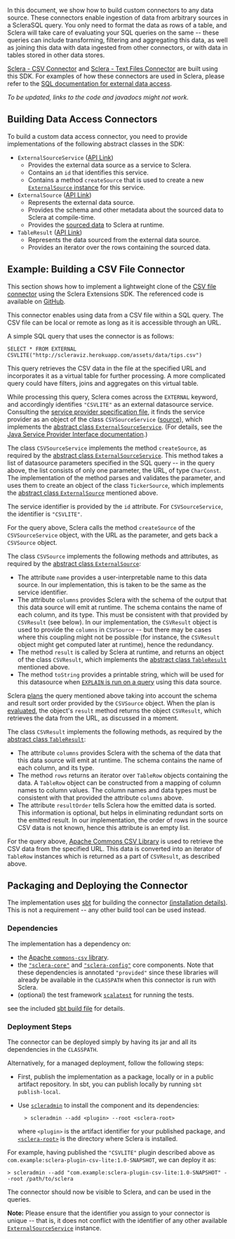 In this document, we show how to build custom connectors to any data source. These connectors enable ingestion of data from arbitrary sources in a ScleraSQL query. You only need to format the data as rows of a table, and Sclera will take care of evaluating your SQL queries on the same -- these queries can include transforming, filtering and aggregating this data, as well as joining this data with data ingested from other connectors, or with data in tables stored in other data stores.

[Sclera - CSV Connector](../setup/components.md#sclera-csv) and [Sclera - Text Files Connector](../setup/components.md#sclera-textfiles) are built using this SDK. For examples of how these connectors are used in Sclera, please refer to the [SQL documentation for external data access](../sclerasql/sqlextdataaccess.md).

*To be updated, links to the code and javadocs might not work.*

## Building Data Access Connectors

To build a custom data access connector, you need to provide implementations of the following abstract classes in the SDK:

- <a class="anchor" name="externalsourceservice"></a> `ExternalSourceService` ([API Link](/api/sclera-core/com/scleradb/external/service/ExternalSourceService.html))
    - Provides the external data source as a service to Sclera.
    - Contains an `id` that identifies this service.
    - Contains a method `createSource` that is used to create a new [`ExternalSource` instance](#externalsource) for this service.
- <a class="anchor" name="externalsource"></a> `ExternalSource` ([API Link](/api/sclera-core/com/scleradb/external/objects/ExternalSource.html))
    - Represents the external data source.
    - Provides the schema and other metadata about the sourced data to Sclera at compile-time.
    - Provides the [sourced data](#tableresult) to Sclera at runtime.
- <a class="anchor" name="tableresult"></a> `TableResult` ([API Link](/api/sclera-core/com/scleradb/sql/result/TableResult.html))
    - Represents the data sourced from the external data source.
    - Provides an iterator over the rows containing the sourced data.
 
<a class="anchor" name="example"></a>
## Example: Building a CSV File Connector

This section shows how to implement a lightweight clone of the [CSV file connector](../setup/components.md#sclera-csv) using the Sclera Extensions SDK. The referenced code is available on [GitHub](https://github.com/scleradb/sclera-plugin-csv-lite).

This connector enables using data from a CSV file within a SQL query. The CSV file can be local or remote as long as it is accessible through an URL.

A simple SQL query that uses the connector is as follows:

    SELECT * FROM EXTERNAL CSVLITE("http://scleraviz.herokuapp.com/assets/data/tips.csv")

This query retrieves the CSV data in the file at the specified URL and incorporates it as a virtual table for further processing. A more complicated query could have filters, joins and aggregates on this virtual table.

While processing this query, Sclera comes across the `EXTERNAL` keyword, and accordingly identifies `"CSVLITE"` as an external datasource service. Consulting the [service provider specification file](https://github.com/scleradb/sclera-plugin-csv-lite/blob/master/src/main/resources/META-INF/services/com.scleradb.external.service.ExternalSourceService), it finds the service provider as an object of the class `CSVSourceService` ([source](https://github.com/scleradb/sclera-plugin-csv-lite/blob/master/src/main/scala/CSVSourceService.scala)), which implements the [abstract class `ExternalSourceService`](#externalsourceservice). (For details, see the [Java Service Provider Interface documentation](https://docs.oracle.com/javase/tutorial/sound/SPI-intro.html).)

The class `CSVSourceService` implements the method `createSource`, as required by the [abstract class `ExternalSourceService`](#externalsourceservice). This method takes a list of datasource parameters specified in the SQL query -- in the query above, the list consists of only one parameter, the URL, of type `CharConst`. The implementation of the method parses and validates the parameter, and uses them to create an object of the class `TickerSource`, which implements the [abstract class `ExternalSource`](#externalsource) mentioned above.

<a class="anchor" name="serviceid"></a>The service identifier is provided by the `id` attribute. For `CSVSourceService`, the identifier is `"CSVLITE"`.

For the query above, Sclera calls the method `createSource` of the `CSVSourceService` object, with the URL as the parameter, and gets back a `CSVSource` object.

The class `CSVSource` implements the following methods and attributes, as required by the [abstract class `ExternalSource`](#externalsource):

- The attribute `name` provides a user-interpretable name to this data source. In our implementation, this is taken to be the same as the service identifier.
- The attribute `columns` provides Sclera with the schema of the output that this data source will emit at runtime. The schema contains the name of each column, and its type. This must be consistent with that provided by `CSVResult` (see below). In our implementation, the `CSVResult` object is used to provide the `columns` in `CSVSource` -- but there may be cases where this coupling might not be possible (for instance, the `CSVResult` object might get computed later at runtime), hence the redundancy.
- The method `result` is called by Sclera at runtime, and returns an object of the class `CSVResult`, which implements the [abstract class `TableResult`](#tableresult) mentioned above.
- The method `toString` provides a printable string, which will be used for this datasource when [`EXPLAIN` is run on a query](../interface/shell.md#compile-time-explain) using this data source.

Sclera [plans](../intro/technical.md#query-processor) the query mentioned above taking into account the schema and result sort order provided by the `CSVSource` object. When the plan is [evaluated](../intro/technical.md#evaluation), the object's `result` method returns the object `CSVResult`, which retrieves the data from the URL, as discussed in a moment.

The class `CSVResult` implements the following methods, as required by the [abstract class `TableResult`](#tableresult):

- The attribute `columns` provides Sclera with the schema of the data that this data source will emit at runtime. The schema contains the name of each column, and its type. 
- The method `rows` returns an iterator over `TableRow` objects containing the data. A `TableRow` object can be constructed from a mapping of column names to column values. The column names and data types must be consistent with that provided the attribute `columns` above.
- The attribute `resultOrder` tells Sclera how the emitted data is sorted. This information is optional, but helps in eliminating redundant sorts on the emitted result. In our implementation, the order of rows in the source CSV data is not known, hence this attribute is an empty list.

For the query above, [Apache Commons CSV Library](http://commons.apache.org/proper/commons-csv/) is used to retrieve the CSV data from the specified URL. This data is converted into an iterator of `TableRow` instances which is returned as a part of `CSVResult`, as described above.

## Packaging and Deploying the Connector

The implementation uses [sbt](http://www.scala-sbt.org) for building the connector [(installation details)](http://www.scala-sbt.org/release/docs/Getting-Started/Setup.html#installing-sbt). This is not a requirement -- any other build tool can be used instead.

### Dependencies

The implementation has a dependency on:

- the [ Apache `commons-csv` library](http://commons.apache.org/proper/commons-csv/).
- the [`"sclera-core"`](../setup/components.md#sclera-core) and [`"sclera-config"`](../setup/components.md#sclera-config) core components. Note that these dependencies is annotated `"provided"` since these libraries will already be available in the `CLASSPATH` when this connector is run with Sclera.
- (optional) the test framework [`scalatest`](http://www.scalatest.org/) for running the tests.

see the included [sbt build file](https://github.com/scleradb/sclera-plugin-csv-lite/blob/master/build.sbt) for details.

### Deployment Steps

The connector can be deployed simply by having its jar and all its dependencies in the `CLASSPATH`.

Alternatively, for a managed deployment, follow the following steps:

- First, publish the implementation as a package, locally or in a public artifact repository. In sbt, you can publish locally by running `sbt publish-local`.
- Use [`scleradmin`](../setup/install.md#plugin-management) to install the component and its dependencies:

        > scleradmin --add <plugin> --root <sclera-root>

  where `<plugin>` is the artifact identifier for your published package, and [`<sclera-root>`](../setup/install.md#installing-sclera-core-packages-and-shell) is the directory where Sclera is installed.

For example, having published the `"CSVLITE"` plugin described above as `com.example:sclera-plugin-csv-lite:1.0-SNAPSHOT`, we can deploy it as:

    > scleradmin --add "com.example:sclera-plugin-csv-lite:1.0-SNAPSHOT" --root /path/to/sclera

The connector should now be visible to Sclera, and can be used in the queries.

**Note:** Please ensure that the identifier you assign to your connector is unique -- that is, it does not conflict with the identifier of any other available [`ExternalSourceService`](#externalsourceservice) instance.

